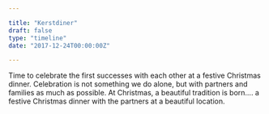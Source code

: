 ```yaml
---

title: "Kerstdiner"
draft: false
type: "timeline"
date: "2017-12-24T00:00:00Z"

---
```


Time to celebrate the first successes with each other at a festive Christmas dinner. Celebration is not something we do alone, but with partners and families as much as possible. At Christmas, a beautiful tradition is born.... a festive Christmas dinner with the partners at a beautiful location.
